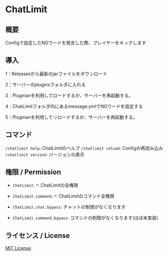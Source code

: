 # ChatLimit
## 概要
Configで設定したNGワードを発言した際、プレイヤーをキックします

## 導入
1：Releasesから最新のjarファイルをダウンロード

2：サーバーのpluginsフォルダに入れる

3：Plugmanを利用してロードするか、サーバーを再起動する。

4：ChatLimitフォルダ内にあるmessage.ymlでNGワードを設定する

5：Plugmanを利用してリロードするか、サーバーを再起動する。

## コマンド
`/chatlimit help`: ChatLimitのヘルプ
`/chatlimit reload`: Configの再読み込み
`/chatlimit version`: バージョンの表示

## 権限 / Permission
- `ChatLimit.*`: ChatLimitの全権限

- `ChatLimit.command.*`: ChatLimitのコマンド全権限

- `ChatLimit.chat.bypass`: チャットの制限がなくなります
  
- `ChatLimit.command.bypass`: コマンドの制限がなくなります(ほぼ未実装)

## ライセンス / License
[MIT License](LICENSE)
